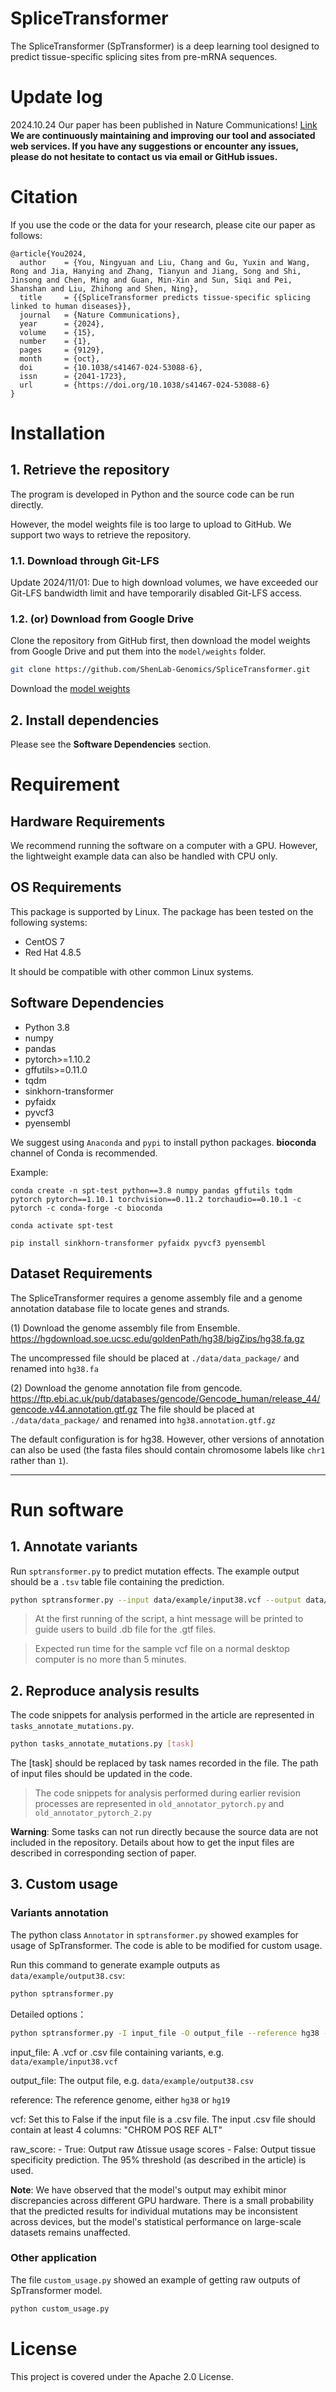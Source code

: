 # SpliceTransformer

The SpliceTransformer (SpTransformer) is a deep learning tool designed to predict tissue-specific splicing sites from pre-mRNA sequences.

# Update log

2024.10.24 Our paper has been published in Nature Communications! [Link](https://www.nature.com/articles/s41467-024-53088-6)
**We are continuously maintaining and improving our tool and associated web services. If you have any suggestions or encounter any issues, please do not hesitate to contact us via email or GitHub issues.**

# Citation

If you use the code or the data for your research, please cite our paper as follows:

```
@article{You2024,
  author    = {You, Ningyuan and Liu, Chang and Gu, Yuxin and Wang, Rong and Jia, Hanying and Zhang, Tianyun and Jiang, Song and Shi, Jinsong and Chen, Ming and Guan, Min-Xin and Sun, Siqi and Pei, Shanshan and Liu, Zhihong and Shen, Ning},
  title     = {{SpliceTransformer predicts tissue-specific splicing linked to human diseases}},
  journal   = {Nature Communications},
  year      = {2024},
  volume    = {15},
  number    = {1},
  pages     = {9129},
  month     = {oct},
  doi       = {10.1038/s41467-024-53088-6},
  issn      = {2041-1723},
  url       = {https://doi.org/10.1038/s41467-024-53088-6}
}
```

# Installation

## 1. Retrieve the repository

The program is developed in Python and the source code can be run directly.

However, the model weights file is too large to upload to GitHub. We support two ways to retrieve the repository.

### 1.1. Download through Git-LFS

Update 2024/11/01: Due to high download volumes, we have exceeded our Git-LFS bandwidth limit and have temporarily disabled Git-LFS access.

### 1.2. (or) Download from Google Drive

Clone the repository from GitHub first, then download the model weights from Google Drive and put them into the `model/weights` folder.

```bash
git clone https://github.com/ShenLab-Genomics/SpliceTransformer.git
```

Download the [model weights](https://drive.google.com/file/d/1d8n4vHDSbXqpPc_JFEswLomSUDBgHvno/view?usp=drive_link)

## 2. Install dependencies

Please see the **Software Dependencies** section.

# Requirement

## Hardware Requirements

We recommend running the software on a computer with a GPU. However, the lightweight example data can also be handled with CPU only.

## OS Requirements

This package is supported by Linux. The package has been tested on the following systems:

- CentOS 7
- Red Hat 4.8.5

It should be compatible with other common Linux systems.

## Software Dependencies

- Python 3.8
- numpy
- pandas
- pytorch>=1.10.2
- gffutils>=0.11.0
- tqdm
- sinkhorn-transformer
- pyfaidx
- pyvcf3
- pyensembl

We suggest using `Anaconda` and `pypi` to install python packages. **bioconda** channel of Conda is recommended.

Example:

```
conda create -n spt-test python==3.8 numpy pandas gffutils tqdm pytorch pytorch==1.10.1 torchvision==0.11.2 torchaudio==0.10.1 -c pytorch -c conda-forge -c bioconda

conda activate spt-test

pip install sinkhorn-transformer pyfaidx pyvcf3 pyensembl
```

## Dataset Requirements

The SpliceTransformer requires a genome assembly file and a genome annotation database file to locate genes and strands.

(1) Download the genome assembly file from Ensemble.
<https://hgdownload.soe.ucsc.edu/goldenPath/hg38/bigZips/hg38.fa.gz>

The uncompressed file should be placed at `./data/data_package/` and renamed into `hg38.fa`

(2) Download the genome annotation file from gencode.
<https://ftp.ebi.ac.uk/pub/databases/gencode/Gencode_human/release_44/gencode.v44.annotation.gtf.gz>
The file should be placed at `./data/data_package/` and renamed into `hg38.annotation.gtf.gz`

The default configuration is for hg38. However, other versions of annotation can also be used (the fasta files should contain chromosome labels like `chr1` rather than `1`).

---

# Run software

## 1. Annotate variants

Run `sptransformer.py` to predict mutation effects. The example output should be a `.tsv` table file containing the prediction.

```bash
python sptransformer.py --input data/example/input38.vcf --output data/example/output38.tsv --reference hg38
```

> At the first running of the script, a hint message will be printed to guide users to build .db file for the .gtf files.

> Expected run time for the sample vcf file on a normal desktop computer is no more than 5 minutes.

## 2. Reproduce analysis results

The code snippets for analysis performed in the article are represented in `tasks_annotate_mutations.py`.

```bash
python tasks_annotate_mutations.py [task]
```

The [task] should be replaced by task names recorded in the file. The path of input files should be updated in the code.

> The code snippets for analysis performed during earlier revision processes are represented in `old_annotator_pytorch.py` and `old_annotator_pytorch_2.py`

**Warning**: Some tasks can not run directly because the source data are not included in the repository. Details about how to get the input files are described in corresponding section of paper.

## 3. Custom usage

### Variants annotation

The python class `Annotator` in `sptransformer.py` showed examples for usage of SpTransformer. The code is able to be modified for custom usage.

Run this command to generate example outputs as `data/example/output38.csv`:

```bash
python sptransformer.py
```

Detailed options：

```bash
python sptransformer.py -I input_file -O output_file --reference hg38 --vcf True --raw_score False
```

input_file: A .vcf or .csv file containing variants, e.g. `data/example/input38.vcf`

output_file: The output file, e.g. `data/example/output38.csv`

reference: The reference genome, either `hg38` or `hg19`

vcf: Set this to False if the input file is a .csv file. The input .csv file should contain at least 4 columns: "CHROM POS REF ALT"

raw_score: - True: Output raw Δtissue usage scores - False: Output tissue specificity prediction. The 95% threshold (as described in the article) is used.

**Note**: We have observed that the model's output may exhibit minor discrepancies across different GPU hardware. There is a small probability that the predicted results for individual mutations may be inconsistent across devices, but the model's statistical performance on large-scale datasets remains unaffected.

### Other application

The file `custom_usage.py` showed an example of getting raw outputs of SpTransformer model.

```python
python custom_usage.py
```

# License

This project is covered under the Apache 2.0 License.
